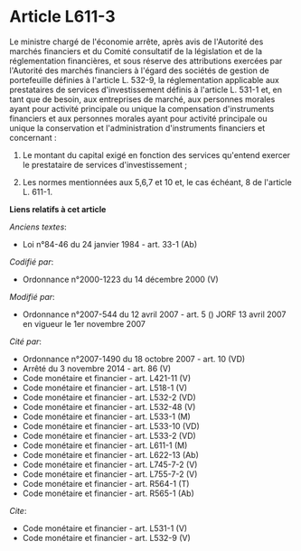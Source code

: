 # Article L611-3

Le ministre chargé de l'économie arrête, après avis de l'Autorité des marchés financiers et du Comité consultatif de la
législation et de la réglementation financières, et sous réserve des attributions exercées par l'Autorité des marchés
financiers à l'égard des sociétés de gestion de portefeuille définies à l'article L. 532-9, la réglementation applicable aux
prestataires de services d'investissement définis à l'article L. 531-1 et, en tant que de besoin, aux entreprises de marché,
aux personnes morales ayant pour activité principale ou unique la compensation d'instruments financiers et aux personnes
morales ayant pour activité principale ou unique la conservation et l'administration d'instruments financiers et
concernant : 

1. Le montant du capital exigé en fonction des services qu'entend exercer le prestataire de services d'investissement ; 

2. Les normes mentionnées aux 5,6,7 et 10 et, le cas échéant, 8 de l'article L. 611-1.

**Liens relatifs à cet article**

_Anciens textes_:

  - Loi n°84-46 du 24 janvier 1984 - art. 33-1 (Ab)

_Codifié par_:

  - Ordonnance n°2000-1223 du 14 décembre 2000 (V)

_Modifié par_:

  - Ordonnance n°2007-544 du 12 avril 2007 - art. 5 () JORF 13 avril 2007 en vigueur le 1er novembre 2007

_Cité par_:

  - Ordonnance n°2007-1490 du 18 octobre 2007 - art. 10 (VD)
  - Arrêté du 3 novembre 2014 - art. 86 (V)
  - Code monétaire et financier - art. L421-11 (V)
  - Code monétaire et financier - art. L518-1 (V)
  - Code monétaire et financier - art. L532-2 (VD)
  - Code monétaire et financier - art. L532-48 (V)
  - Code monétaire et financier - art. L533-1 (M)
  - Code monétaire et financier - art. L533-10 (VD)
  - Code monétaire et financier - art. L533-2 (VD)
  - Code monétaire et financier - art. L611-1 (M)
  - Code monétaire et financier - art. L622-13 (Ab)
  - Code monétaire et financier - art. L745-7-2 (V)
  - Code monétaire et financier - art. L755-7-2 (V)
  - Code monétaire et financier - art. R564-1 (T)
  - Code monétaire et financier - art. R565-1 (Ab)

_Cite_:

  - Code monétaire et financier - art. L531-1 (V)
  - Code monétaire et financier - art. L532-9 (V)
